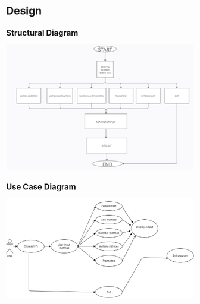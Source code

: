 # Design

## Structural Diagram

![Flow Chart](https://github.com/nimishpalod/M1_MatrixCalculator_utility/blob/nimish/2_Architecture/MyBlockDiagram1.jpg)

## Use Case Diagram

![Use Case Diagram](https://github.com/nimishpalod/M1_MatrixCalculator_utility/blob/nimish/2_Architecture/MyBlockDiagram2.jpg)




